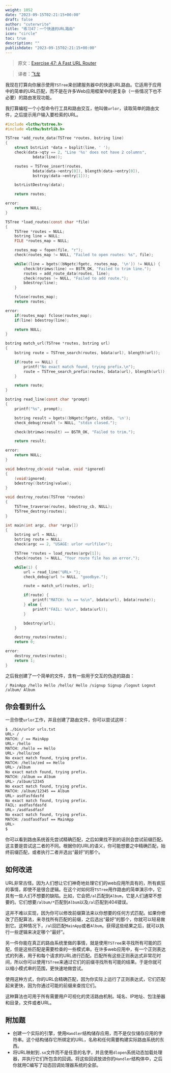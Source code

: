 ```yaml
---
weight: 1052
date: "2023-09-15T02:21:15+00:00"
draft: false
author: "cuterwrite"
title: "练习47：一个快速的URL路由"
icon: "circle"
toc: true
description: ""
publishdate: "2023-09-15T02:21:15+00:00"
---
```




> 原文：[Exercise 47: A Fast URL Router](http://c.learncodethehardway.org/book/ex47.html)

> 译者：[飞龙](https://github.com/wizardforcel)

我现在打算向你展示使用`TSTree`来创建服务器中的快速URL路由。它适用于应用中的简单的URL匹配，而不是在许多Web应用框架中的更复杂（一些情况下也不必要）的路由发现功能。

我打算编程一个小型命令行工具和路由交互，他叫做`urlor`，读取简单的路由文件，之后提示用户输入要检索的URL。

```c
#include <lcthw/tstree.h>
#include <lcthw/bstrlib.h>

TSTree *add_route_data(TSTree *routes, bstring line)
{
    struct bstrList *data = bsplit(line, ' ');
    check(data->qty == 2, "Line '%s' does not have 2 columns",
            bdata(line));

    routes = TSTree_insert(routes,
            bdata(data->entry[0]), blength(data->entry[0]),
            bstrcpy(data->entry[1]));

    bstrListDestroy(data);

    return routes;

error:
    return NULL;
}

TSTree *load_routes(const char *file)
{
    TSTree *routes = NULL;
    bstring line = NULL;
    FILE *routes_map = NULL;

    routes_map = fopen(file, "r");
    check(routes_map != NULL, "Failed to open routes: %s", file);

    while((line = bgets((bNgetc)fgetc, routes_map, '\n')) != NULL) {
        check(btrimws(line) == BSTR_OK, "Failed to trim line.");
        routes = add_route_data(routes, line);
        check(routes != NULL, "Failed to add route.");
        bdestroy(line);
    }

    fclose(routes_map);
    return routes;

error:
    if(routes_map) fclose(routes_map);
    if(line) bdestroy(line);

    return NULL;
}

bstring match_url(TSTree *routes, bstring url)
{
    bstring route = TSTree_search(routes, bdata(url), blength(url));

    if(route == NULL) {
        printf("No exact match found, trying prefix.\n");
        route = TSTree_search_prefix(routes, bdata(url), blength(url));
    }

    return route;
}

bstring read_line(const char *prompt)
{
    printf("%s", prompt);

    bstring result = bgets((bNgetc)fgetc, stdin, '\n');
    check_debug(result != NULL, "stdin closed.");

    check(btrimws(result) == BSTR_OK, "Failed to trim.");

    return result;

error:
    return NULL;
}

void bdestroy_cb(void *value, void *ignored)
{
    (void)ignored;
    bdestroy((bstring)value);
}

void destroy_routes(TSTree *routes)
{
    TSTree_traverse(routes, bdestroy_cb, NULL);
    TSTree_destroy(routes);
}

int main(int argc, char *argv[])
{
    bstring url = NULL;
    bstring route = NULL;
    check(argc == 2, "USAGE: urlor <urlfile>");

    TSTree *routes = load_routes(argv[1]);
    check(routes != NULL, "Your route file has an error.");

    while(1) {
        url = read_line("URL> ");
        check_debug(url != NULL, "goodbye.");

        route = match_url(routes, url);

        if(route) {
            printf("MATCH: %s == %s\n", bdata(url), bdata(route));
        } else {
            printf("FAIL: %s\n", bdata(url));
        }

        bdestroy(url);
    }

    destroy_routes(routes);
    return 0;

error:
    destroy_routes(routes);
    return 1;
}
```

之后我创建了一个简单的文件，含有一些用于交互的伪造的路由：

```
/ MainApp /hello Hello /hello/ Hello /signup Signup /logout Logout /album/ Album
```

## 你会看到什么

一旦你使`urlor`工作，并且创建了路由文件，你可以尝试这样：

```sh
$ ./bin/urlor urls.txt
URL> /
MATCH: / == MainApp
URL> /hello
MATCH: /hello == Hello
URL> /hello/zed  
No exact match found, trying prefix.
MATCH: /hello/zed == Hello
URL> /album
No exact match found, trying prefix.
MATCH: /album == Album
URL> /album/12345
No exact match found, trying prefix.
MATCH: /album/12345 == Album
URL> asdfasfdasfd
No exact match found, trying prefix.
FAIL: asdfasfdasfd
URL> /asdfasdfasf
No exact match found, trying prefix.
MATCH: /asdfasdfasf == MainApp
URL>
$
```

你可以看到路由系统首先尝试精确匹配，之后如果找不到的话则会尝试前缀匹配。这主要是尝试这二者的不同。根据你的URL的语义，你可能想要之中精确匹配，始终前缀匹配，或者执行二者并选出“最好”的那个。

## 如何改进

URL非常古怪。因为人们想让它们神奇地处理它们的web应用所具有的，所有疯狂的事情，即使不是很合逻辑。在这个对如何将`TSTree`用作路由的简单演示中，它具有一些人们不想要的缺陷。比如，它会把`/al`匹配到`Album`，它是人们通常不想要的。它们想要`/album/*`匹配到`Album`以及`/al`匹配到404错误。

这并不难以实现，因为你可以修改前缀算法来以你想要的任何方式匹配。如果你修改了匹配算法，来寻找所有匹配的前缀，之后选出“最好”的那个，你就可以轻易做到它。这种情况下，`/al`回匹配`MainApp`或者`Album`。获得这些结果之后，就可以执行一些逻辑来决定哪个“最好”。

另一件你能在真正的路由系统里做的事情，就是使用`TSTree`来寻找所有可能的匹配，但是这些匹配是需要检查的一些模式串。在许多web应用中，有一个正则表达式的列表，用于和每个请求的URL进行匹配。匹配所有这些正则表达式非常花时间，所以你可以使用`TSTree`来通过它们的前缀寻找所有可能的结果。于是你就可以缩小模式串的范围，更快速地做尝试。

使用这种方式，你的URL会精确匹配，因为你实际上运行了正则表达式，它们匹配起来更快，因为你通过可能的前缀来查找它们。

这种算法也可用于所有需要用户可视化的灵活路由机制。域名、IP地址、包注册器和目录，文件或者URL。

## 附加题

+ 创建一个实际的引擎，使用`Handler`结构储存应用，而不是仅仅储存应用的字符串。这个结构储存它所绑定的URL，名称和任何需要构建实际路由系统的东西。
+ 将URL映射到`.so`文件而不是任意的名字，并且使用`dlopen`系统动态加载处理器，并执行它们所包含的回调。将这些回调放进你的`Handler`结构体中，之后你就用C编写了动态回调处理器系统的全部。
